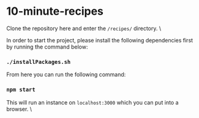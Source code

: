 # 10-minute-recipes

Clone the repository here and enter the `/recipes/` directory. \

In order to start the project, please install the following dependencies first by running the command below:

### `./installPackages.sh`

From here you can run the following command:

### `npm start`  

This will run an instance on `localhost:3000` which you can put into a browser. \
